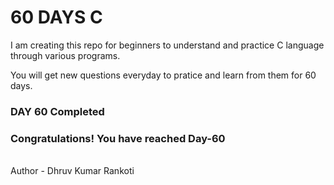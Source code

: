 # 60 DAYS C
I am creating this repo for beginners to understand and practice C language through various programs.

You will get new questions everyday to pratice and learn from them for 60 days.

<h3>DAY 60 Completed</h3>
<h3>Congratulations! You have reached Day-60</h3>

<br>
Author - Dhruv Kumar Rankoti